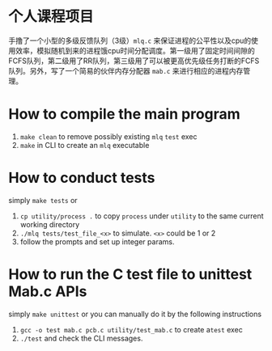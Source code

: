 # 个人课程项目
手撸了一个小型的多级反馈队列（3级）`mlq.c` 来保证进程的公平性以及cpu的使用效率，模拟随机到来的进程饿cpu时间分配调度。第一级用了固定时间间隙的FCFS队列，第二级用了RR队列，第三级用了可以被更高优先级任务打断的FCFS队列。另外，写了一个简易的伙伴内存分配器 `mab.c` 来进行相应的进程内存管理。

# How to compile the main program
1. `make clean` to remove possibly existing `mlq` `test` exec
2. `make` in CLI to create an `mlq` executable

# How to conduct tests
simply `make tests`
or 
1. `cp utility/process .` to copy `process` under `utility` to the same current working directory
2. `./mlq tests/test_file_<x>` to simulate. `<x>` could be 1 or 2
3. follow the prompts and set up integer params.

# How to run the C test file to unittest Mab.c APIs
simply `make unittest`
or you can manually do it by the following instructions
1. `gcc -o test mab.c pcb.c utility/test_mab.c` to create a`test` exec
2. `./test` and check the CLI messages.
